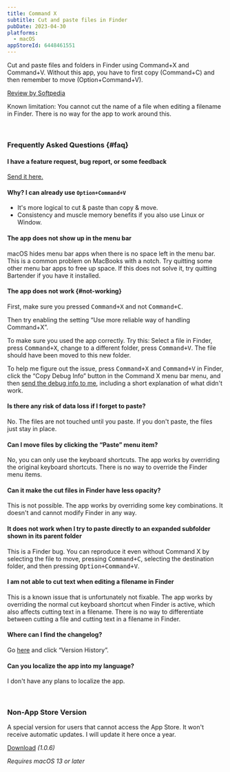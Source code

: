 ```yaml
---
title: Command X
subtitle: Cut and paste files in Finder
pubDate: 2023-04-30
platforms:
  - macOS
appStoreId: 6448461551
---
```


Cut and paste files and folders in Finder using Command+X and Command+V. Without this app, you have to first copy (Command+C) and then remember to move (Option+Command+V).

[Review by Softpedia](https://mac.softpedia.com/get/System-Utilities/Command-X.shtml)

Known limitation: You cannot cut the name of a file when editing a filename in Finder. There is no way for the app to work around this.

<br>

### Frequently Asked Questions {#faq}

#### I have a feature request, bug report, or some feedback

[Send it here.](/feedback?product=Command%20X&referrer=Website-FAQ)

#### Why? I can already use `Option+Command+V`

- It's more logical to cut & paste than copy & move.
- Consistency and muscle memory benefits if you also use Linux or Window.

#### The app does not show up in the menu bar

macOS hides menu bar apps when there is no space left in the menu bar. This is a common problem on MacBooks with a notch. Try quitting some other menu bar apps to free up space. If this does not solve it, try quitting Bartender if you have it installed.

#### The app does not work {#not-working}

First, make sure you pressed <kbd>Command+X</kbd> and not <kbd>Command+C</kbd>.

Then try enabling the setting “Use more reliable way of handling Command+X”.

To make sure you used the app correctly. Try this: Select a file in Finder, press <kbd>Command+X</kbd>, change to a different folder, press <kbd>Command+V</kbd>. The file should have been moved to this new folder.

To help me figure out the issue, press <kbd>Command+X</kbd> and <kbd>Command+V</kbd> in Finder, click the “Copy Debug Info” button in the Command X menu bar menu, and then [send the debug info to me](/feedback?product=Command%20X&referrer=Website-FAQ), including a short explanation of what didn't work.

#### Is there any risk of data loss if I forget to paste?

No. The files are not touched until you paste. If you don't paste, the files just stay in place.

#### Can I move files by clicking the “Paste” menu item?

No, you can only use the keyboard shortcuts. The app works by overriding the original keyboard shortcuts. There is no way to override the Finder menu items.

#### Can it make the cut files in Finder have less opacity?

This is not possible. The app works by overriding some key combinations. It doesn't and cannot modify Finder in any way.

#### It does not work when I try to paste directly to an expanded subfolder shown in its parent folder

This is a Finder bug. You can reproduce it even without Command X by selecting the file to move, pressing <kbd>Command+C</kbd>, selecting the destination folder, and then pressing <kbd>Option+Command+V</kbd>.

#### I am not able to cut text when editing a filename in Finder

This is a known issue that is unfortunately not fixable. The app works by overriding the normal cut keyboard shortcut when Finder is active, which also affects cutting text in a filename. There is no way to differentiate between cutting a file and cutting text in a filename in Finder.

#### Where can I find the changelog?

Go [here](https://apps.apple.com/app/id6448461551) and click “Version History”.

#### Can you localize the app into my language?

I don't have any plans to localize the app.

<br>

### Non-App Store Version

A special version for users that cannot access the App Store. It won't receive automatic updates. I will update it here once a year.

[Download](https://dsc.cloud/sindresorhus/Command-X-1.0.6-1684086547.zip) *(1.0.6)*

*Requires macOS 13 or later*
